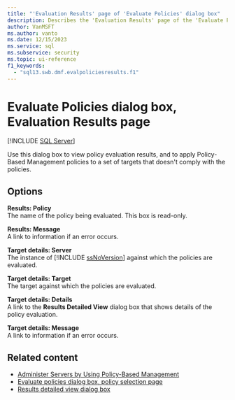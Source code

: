 ```yaml
---
title: "'Evaluation Results' page of 'Evaluate Policies' dialog box"
description: Describes the 'Evaluation Results' page of the 'Evaluate Policies' dialog box for Policy-Based Management in SQL Server Management Studio (SSMS).
author: VanMSFT
ms.author: vanto
ms.date: 12/15/2023
ms.service: sql
ms.subservice: security
ms.topic: ui-reference
f1_keywords:
  - "sql13.swb.dmf.evalpoliciesresults.f1"
---
```

# Evaluate Policies dialog box, Evaluation Results page

[!INCLUDE [SQL Server](../../includes/applies-to-version/sqlserver.md)]

Use this dialog box to view policy evaluation results, and to apply Policy-Based Management policies to a set of targets that doesn't comply with the policies.

## Options

**Results: Policy**  
The name of the policy being evaluated. This box is read-only.

**Results: Message**  
A link to information if an error occurs.

**Target details: Server**  
The instance of [!INCLUDE [ssNoVersion](../../includes/ssnoversion-md.md)] against which the policies are evaluated.

**Target details: Target**  
The target against which the policies are evaluated.

**Target details: Details**  
A link to the **Results Detailed View** dialog box that shows details of the policy evaluation.

**Target details: Message**  
A link to information if an error occurs.

## Related content

- [Administer Servers by Using Policy-Based Management](administer-servers-by-using-policy-based-management.md)
- [Evaluate policies dialog box, policy selection page](evaluate-policies-dialog-box-policy-selection-page.md)
- [Results detailed view dialog box](results-detailed-view-dialog-box.md)

